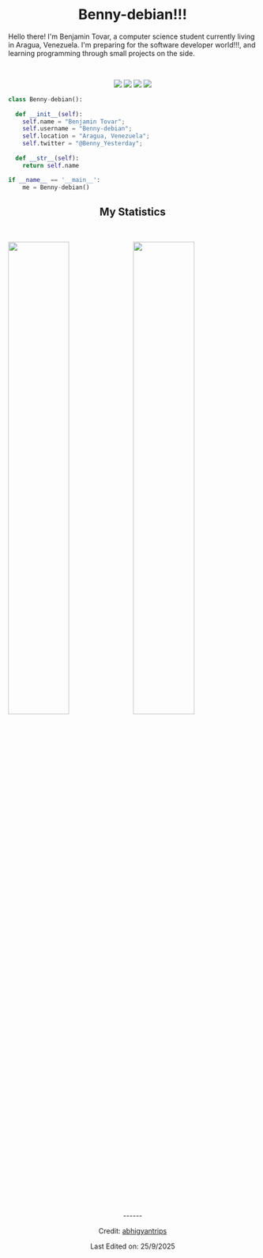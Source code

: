 <h1 align="center">
  <b>Benny-debian!!!</b>
</h1>

Hello there! I'm Benjamin Tovar, a computer science student currently living in Aragua, Venezuela. I'm preparing for 
the software developer world!!!, and learning programming through small projects  on the side.

<br>

<p>
<div align="center">
  <img src="https://img.shields.io/badge/-HTML-c58545?style=for-the-badge&logo=html5&logoColor=c58545&labelColor=282828">
  <img src="https://img.shields.io/badge/-CSS-d1a01f?style=for-the-badge&logo=css3&logoColor=d1a01f&labelColor=282828">
  <img src="https://img.shields.io/badge/-Python-F5E027?style=for-the-badge&logo=python&logoColor=F5E027&labelColor=282828">
  <img src="https://img.shields.io/badge/SQLite-%23003B57?style=for-the-badge&logo=SQLite">
</div>
</p>

```python
class Benny-debian():
    
  def __init__(self):
    self.name = "Benjamin Tovar";
    self.username = "Benny-debian";
    self.location = "Aragua, Venezuela";
    self.twitter = "@Benny_Yesterday";
  
  def __str__(self):
    return self.name

if __name__ == '__main__':
    me = Benny-debian()
```

<div align="center">
  <!--
  <a href="https://open.spotify.com/user/31tpeukpy4jrjccwoptkto4ih6qe?si=380926f64ff94d5d">
    <img src="https://readme-spotify-tingz.vercel.app/api/now-playing">
  </a>
</div>
-->
<!--
<div align="center">
  <a href="https://open.spotify.com/user/6s6pbtefezpookh8gwnkko15v">
    <img src="https://spotify-readme-theta-virid.vercel.app/api?scan=true&theme=dark" width="240px">
  </a>
</div>
-->

## My Statistics

<br/>
<p align="left">
  <img width="49.5%" src="https://github-readme-stats.vercel.app/api?username=Benny-debian&show_icons=true&theme=gruvbox&hide_border=true" />
    <img width="49.5%" src="https://github-readme-streak-stats.herokuapp.com/?user=Benny-debian&theme=gruvbox&hide_border=true" />
  </a>
</p>
<br>
<!--
[![Abhigyan Trips' Activity Graph](https://activity-graph.herokuapp.com/graph?username=Benny-debian&custom_title=Benny%20debian's%20Contribution%20Graph&theme=gruvbox&bg_color=282828&hide_border=true&line=d1a01f&point=c58545)]
-->
------

Credit: [abhigyantrips](https://github.com/abhigyantrips)

Last Edited on: 25/9/2025
